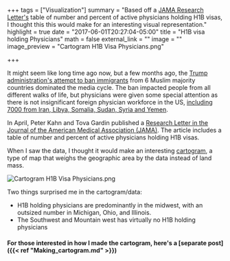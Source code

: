 +++
tags = ["Visualization"]
summary = "Based off a [JAMA Research Letter's](http://jamanetwork.com/journals/jama/fullarticle/2620160) table of number and percent of active physicians holding H1B visas, I thought this this would make for an interesting visual representation."
highlight = true
date = "2017-06-01T20:27:04-05:00"
title = "H1B visa holding Physicians"
math = false
external_link = ""
image = ""
image_preview = "Cartogram H1B Visa Physicians.png"

+++

It might seem like long time ago now, but a few months ago, the [Trump administration's attempt to ban immigrants](https://www.vox.com/2017/2/7/14514792/trump-muslim-ban-lawsuit-judge) from 6 Muslim majority countries dominated the media cycle. The ban impacted people from all different walks of life, but physicians were given some special attention as there is not insignificant foreign physician workforce in the US, [including 7000 from Iran, Libya, Somalia, Sudan, Syria and Yemen](https://fivethirtyeight.com/features/trumps-new-travel-ban-could-affect-doctors-especially-in-the-rust-belt-and-appalachia/).

In April, Peter Kahn and Tova Gardin published a [Research Letter in the Journal of the American Medical Association (JAMA)](http://jamanetwork.com/journals/jama/fullarticle/2620160). The article includes a table of number and percent of active physicians holding H1B visas.

When I saw the data, I thought it would make an interesting [cartogram](https://www.wikiwand.com/en/Cartogram), a type of map that weighs the geographic area by the data instead of land mass.

![Cartogram H1B Visa Physicians.png](/img/Cartogram_H1B_Visa_Physicians.png)

Two things surprised me in the cartogram/data:

* H1B holding physicians are predominantly in the midwest, with an outsized number in Michigan, Ohio, and Illinois.
* The Southwest and Mountain west has virtually no H1B holding physicians

#### For those interested in how I made the cartogram, here's a [separate post]({{< ref "Making_cartogram.md" >}})
